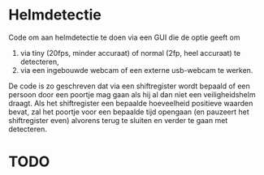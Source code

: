 # Helmdetectie

Code om aan helmdetectie te doen via een GUI die de optie geeft om 
1) via tiny (20fps, minder accuraat) of normal (2fp, heel accuraat) te detecteren,
2) via een ingebouwde webcam of een externe usb-webcam te werken.

De code is zo geschreven dat via een shiftregister wordt bepaald of een persoon door een poortje mag gaan als hij al dan niet een veiligheidshelm draagt. Als het shiftregister een bepaalde hoeveelheid positieve waarden bevat, zal het poortje voor een bepaalde tijd opengaan (en pauzeert het shiftregister even) alvorens terug te sluiten en verder te gaan met detecteren.

# TODO
